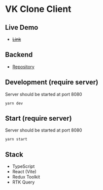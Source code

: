 # VK Clone Client

## Live Demo

- ~~[Link]("#")~~

## Backend

- [Repository](https://github.com/leendrew/clone-vk-server)

## Development (require server)

Server should be started at port 8080

```shell
yarn dev
```

## Start (require server)

Server should be started at port 8080

```shell
yarn start
```

## Stack

- TypeScript
- React (Vite)
- Redux Toolkit
- RTK Query

